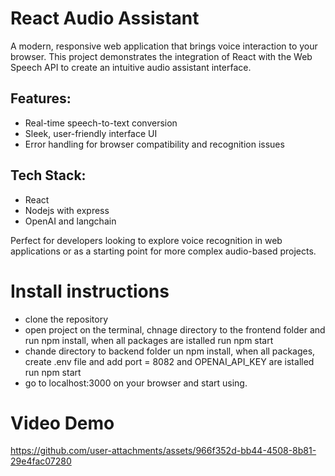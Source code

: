 # React Audio Assistant

A modern, responsive web application that brings voice interaction to your browser. This project demonstrates the integration of React with the Web Speech API to create an intuitive audio assistant interface.

## Features:
- Real-time speech-to-text conversion
- Sleek, user-friendly interface UI
- Error handling for browser compatibility and recognition issues

## Tech Stack:
- React
- Nodejs with express
- OpenAI and langchain

Perfect for developers looking to explore voice recognition in web applications or as a starting point for more complex audio-based projects.

# Install instructions
- clone the repository
- open project on the terminal, chnage directory to the frontend folder and run npm install, when all packages are istalled run npm start
- chande directory to backend folder un npm install, when all packages, create .env file and add port = 8082 and OPENAI_API_KEY are istalled run npm start
- go to localhost:3000 on your browser and start using. 

# Video Demo




https://github.com/user-attachments/assets/966f352d-bb44-4508-8b81-29e4fac07280

